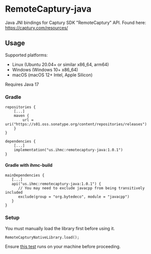 # RemoteCaptury-java
Java JNI bindings for Captury SDK "RemoteCaptury" API. Found here: https://captury.com/resources/

## Usage
Supported platforms:
- Linux (Ubuntu 20.04+ or similar x86_64, arm64)
- Windows (Windows 10+ x86_64)
- macOS (macOS 12+ Intel, Apple Silicon)

Requires Java 17

### Gradle
```
repositories {
    [...]
    maven {
        url = uri("https://s01.oss.sonatype.org/content/repositories/releases")
    }
}

dependencies {
    [...]
    implementation("us.ihmc:remotecaptury-java:1.0.1")
}
```
#### Gradle with ihmc-build
```
mainDependencies {
   [...]   
   api("us.ihmc:remotecaptury-java:1.0.1") {
      // You may need to exclude javacpp from being transitively included
      exclude(group = "org.bytedeco", module = "javacpp")
   }
}
```
### Setup
You must manually load the library first before using it.
```
RemoteCapturyNativeLibrary.load();
```
Ensure [this test](https://github.com/ihmcrobotics/remotecaptury-java/blob/main/src/test/java/us/ihmc/remotecaptury/test/TestNativeLibraryLoads.java) runs on your machine before proceeding.
